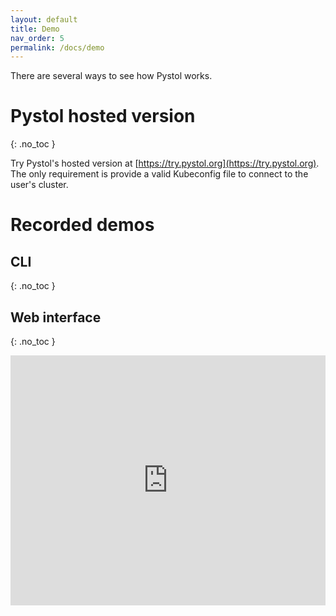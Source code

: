 ```yaml
---
layout: default
title: Demo
nav_order: 5
permalink: /docs/demo
---
```


There are several ways to see how Pystol works.

# Pystol hosted version
{: .no_toc }

Try Pystol's hosted version at [https://try.pystol.org](https://try.pystol.org). The only requirement is provide
a valid Kubeconfig file to connect to the user's cluster.

# Recorded demos

## CLI
{: .no_toc }
<div class="center">
  <script id="asciicast-343265" src="https://asciinema.org/a/343265.js" async></script>
</div>

## Web interface
{: .no_toc }

<div class="center">
  <iframe width="100%" height="400" src="https://www.youtube.com/embed/97SJVUM01aQ" frameborder="0" allowfullscreen></iframe>
</div>
